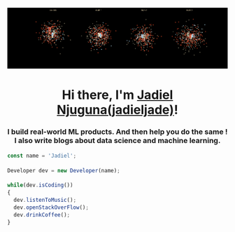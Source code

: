 ![GitHub Banner](https://github.com/Jadieljade/Jadieljade/blob/main/banner.gif)

<h1 align="center">Hi there, I'm <a href="https://github.com/Jadieljade">Jadiel Njuguna(jadieljade)</a>!</h1>
<h3 align="center">I build real-world ML products. And then help you do the same ! I also write blogs about data science and machine learning.</h3>


````js
const name = 'Jadiel';

Developer dev = new Developer(name);

while(dev.isCoding())
{
  dev.listenToMusic();
  dev.openStackOverFlow();
  dev.drinkCoffee();
}
